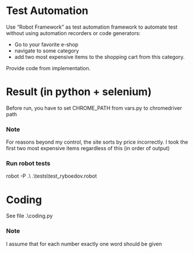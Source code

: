 # Test Automation
Use “Robot Framework” as test automation framework to automate test without using automation recorders or code generators:
- Go to your favorite e-shop
- navigate to some category
- add two most expensive items to the shopping cart from this category.

Provide code from implementation.

# Result (in python + selenium)
Before run, you have to set CHROME_PATH from vars.py to chromedriver path

### Note
For reasons beyond my control, the site sorts by price incorrectly.
I took the first two most expensive items regardless of this (in order of output)

### Run robot tests
robot -P .\ .\tests\test_ryboedov.robot

# Coding
See file .\coding.py

### Note
I assume that for each number exactly one word should be given

